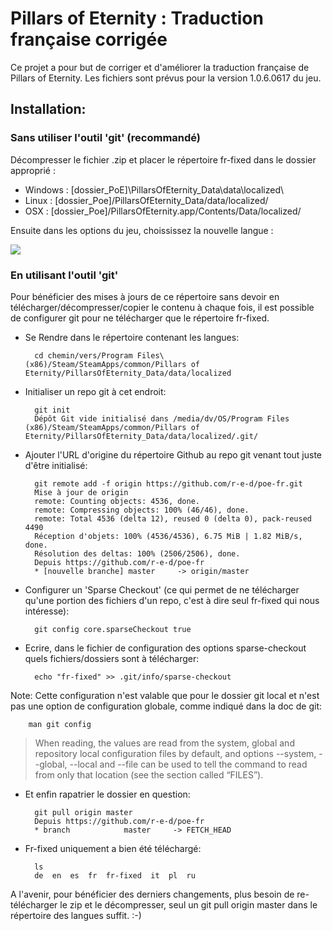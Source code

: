 # Pillars of Eternity : Traduction française corrigée

Ce projet a pour but de corriger et d'améliorer la traduction française de Pillars of Eternity. Les fichiers sont prévus pour la version 1.0.6.0617 du jeu.

## Installation:

### Sans utiliser l'outil 'git' (recommandé)
Décompresser le fichier .zip et placer le répertoire fr-fixed dans le dossier approprié :

 * Windows : [dossier_PoE]\PillarsOfEternity_Data\data\localized\
 * Linux : [dossier_Poe]/PillarsOfEternity_Data/data/localized/
 * OSX : [dossier_Poe]/PillarsOfEternity.app/Contents/Data/localized/

Ensuite dans les options du jeu, choississez la nouvelle langue :

<a href='http://pix.toile-libre.org/?img=1428774262.jpg'><img src='http://pix.toile-libre.org/upload/img/1428774262.jpg' /></a>

### En utilisant l'outil 'git'

Pour bénéficier des mises à jours de ce répertoire sans devoir en télécharger/décompresser/copier le contenu à chaque fois, il est possible de configurer git pour ne télécharger que le répertoire fr-fixed.

* Se Rendre dans le répertoire contenant les langues:

        cd chemin/vers/Program Files\ (x86)/Steam/SteamApps/common/Pillars of Eternity/PillarsOfEternity_Data/data/localized

* Initialiser un repo git à cet endroit:

        git init
        Dépôt Git vide initialisé dans /media/dv/OS/Program Files (x86)/Steam/SteamApps/common/Pillars of Eternity/PillarsOfEternity_Data/data/localized/.git/

* Ajouter l'URL d'origine du répertoire Github au repo git venant tout juste d'être initialisé:

        git remote add -f origin https://github.com/r-e-d/poe-fr.git
        Mise à jour de origin
        remote: Counting objects: 4536, done.
        remote: Compressing objects: 100% (46/46), done.
        remote: Total 4536 (delta 12), reused 0 (delta 0), pack-reused 4490
        Réception d'objets: 100% (4536/4536), 6.75 MiB | 1.82 MiB/s, done.
        Résolution des deltas: 100% (2506/2506), done.
        Depuis https://github.com/r-e-d/poe-fr
        * [nouvelle branche] master     -> origin/master

* Configurer un 'Sparse Checkout' (ce qui permet de ne télécharger qu'une portion des fichiers d'un repo, c'est à dire seul fr-fixed qui nous intéresse):

        git config core.sparseCheckout true

* Ecrire, dans le fichier de configuration des options sparse-checkout quels fichiers/dossiers sont à télécharger:

        echo "fr-fixed" >> .git/info/sparse-checkout

Note: Cette configuration n'est valable que pour le dossier git local et n'est pas une option de configuration globale, comme indiqué dans la doc de git:

        man git config

> When reading, the values are read from the system, global and repository local configuration files by default, and options --system, --global, --local and --file <filename> can be used to tell the command to read from only that location (see the section called “FILES”).

* Et enfin rapatrier le dossier en question:

        git pull origin master
        Depuis https://github.com/r-e-d/poe-fr
        * branch            master     -> FETCH_HEAD

* Fr-fixed uniquement a bien été téléchargé:

        ls
        de  en  es  fr  fr-fixed  it  pl  ru

A l'avenir, pour bénéficier des derniers changements, plus besoin de re-télécharger le zip et le décompresser, seul un git pull origin master dans le répertoire des langues suffit. :-)
